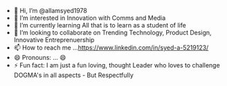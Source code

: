 - 👋 Hi, I’m @allamsyed1978
- 👀 I’m interested in Innovation with Comms and Media
- 🌱 I’m currently learning All that is to learn as a student of life
- 💞️ I’m looking to collaborate on Trending Technology, Product Design, Innovative Entreprenuership 
- 📫 How to reach me ...https://www.linkedin.com/in/syed-a-5219123/
- 😄 Pronouns: ... 😄
- ⚡ Fun fact: I am just a fun loving, thought Leader who loves to challenge DOGMA's in all aspects - But Respectfully

<!---
allamsyed1978/allamsyed1978 is a ✨ special ✨ repository because its `README.md` (this file) appears on your GitHub profile.
You can click the Preview link to take a look at your changes.
--->
